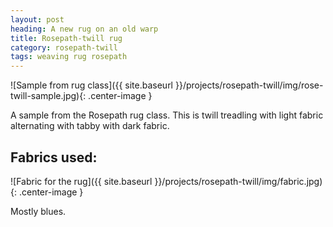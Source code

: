 ```yaml
---
layout: post
heading: A new rug on an old warp
title: Rosepath-twill rug
category: rosepath-twill
tags: weaving rug rosepath
---
```

![Sample from rug class]({{ site.baseurl }}/projects/rosepath-twill/img/rose-twill-sample.jpg){: .center-image }

A sample from the Rosepath rug class. This is twill treadling with light fabric alternating with tabby with dark fabric.

## Fabrics used:
![Fabric for the rug]({{ site.baseurl }}/projects/rosepath-twill/img/fabric.jpg){: .center-image }

Mostly blues.